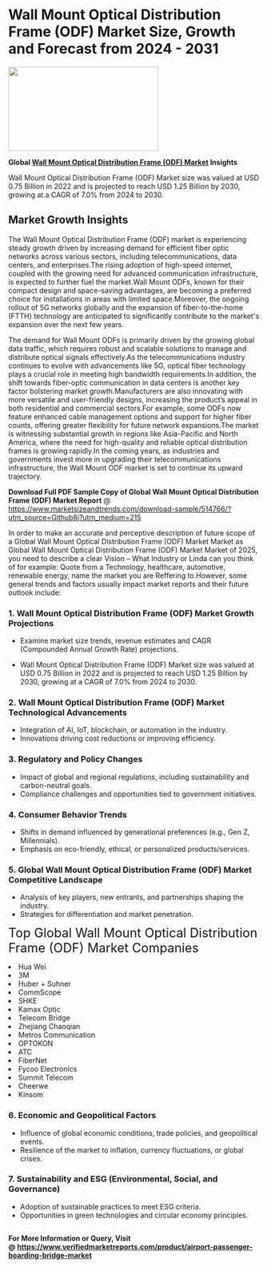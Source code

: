 <H1>Wall Mount Optical Distribution Frame (ODF) Market Size, Growth and Forecast from 2024 - 2031</H1><img class="aligncenter size-medium wp-image-584254" src="https://thirdeyenews.in/wp-content/uploads/2024/09/Global-Market-Research-300x168.jpeg" alt="" width="300" height="168" /><p><strong>Global&nbsp;<a href="https://www.marketsizeandtrends.com/download-sample/514766/?utm_source=Github8j?utm_medium=215">Wall Mount Optical Distribution Frame (ODF) Market</a> Insights</strong></p><p>Wall Mount Optical Distribution Frame (ODF) Market size was valued at USD 0.75 Billion in 2022 and is projected to reach USD 1.25 Billion by 2030, growing at a CAGR of 7.0% from 2024 to 2030.</p><p><h2>Market Growth Insights</h2> <p>The Wall Mount Optical Distribution Frame (ODF) market is experiencing steady growth driven by increasing demand for efficient fiber optic networks across various sectors, including telecommunications, data centers, and enterprises.The rising adoption of high-speed internet, coupled with the growing need for advanced communication infrastructure, is expected to further fuel the market.Wall Mount ODFs, known for their compact design and space-saving advantages, are becoming a preferred choice for installations in areas with limited space.Moreover, the ongoing rollout of 5G networks globally and the expansion of fiber-to-the-home (FTTH) technology are anticipated to significantly contribute to the market's expansion over the next few years. <p>The demand for Wall Mount ODFs is primarily driven by the growing global data traffic, which requires robust and scalable solutions to manage and distribute optical signals effectively.As the telecommunications industry continues to evolve with advancements like 5G, optical fiber technology plays a crucial role in meeting high bandwidth requirements.In addition, the shift towards fiber-optic communication in data centers is another key factor bolstering market growth.Manufacturers are also innovating with more versatile and user-friendly designs, increasing the product’s appeal in both residential and commercial sectors.For example, some ODFs now feature enhanced cable management options and support for higher fiber counts, offering greater flexibility for future network expansions.The market is witnessing substantial growth in regions like Asia-Pacific and North America, where the need for high-quality and reliable optical distribution frames is growing rapidly.In the coming years, as industries and governments invest more in upgrading their telecommunications infrastructure, the Wall Mount ODF market is set to continue its upward trajectory.</p><p><span class=""><strong>Download Full PDF Sample Copy of Global Wall Mount Optical Distribution Frame (ODF) Market Report</strong> @ <a href="https://www.marketsizeandtrends.com/download-sample/514766/?utm_source=Github8j?utm_medium=215" target="_blank">https://www.marketsizeandtrends.com/download-sample/514766/?utm_source=Github8j?utm_medium=215</a></span></p><p>In order to make an accurate and perceptive description of future scope of a Global&nbsp;Wall Mount Optical Distribution Frame (ODF) Market Market as Global&nbsp;Wall Mount Optical Distribution Frame (ODF) Market Market of 2025, you need to describe a clear Vision &ndash; What Industry or Linda can you think of for example: Quote from a Technology, healthcare, automotive, renewable energy, name the market you are Reffering to.However, some general trends and factors usually impact market reports and their future outlook include:</p><h3>1.&nbsp;<strong>Wall Mount Optical Distribution Frame (ODF) Market Growth Projections</strong></h3><ul><li>Examine market size trends, revenue estimates and CAGR (Compounded Annual Growth Rate) projections.</li><li><p>Wall Mount Optical Distribution Frame (ODF) Market size was valued at USD 0.75 Billion in 2022 and is projected to reach USD 1.25 Billion by 2030, growing at a CAGR of 7.0% from 2024 to 2030.</p></li></ul><h3>2.&nbsp;<strong>Wall Mount Optical Distribution Frame (ODF) Market Technological Advancements</strong></h3><ul><li>Integration of AI, IoT, blockchain, or automation in the industry.</li><li>Innovations driving cost reductions or improving efficiency.</li></ul><h3>3.&nbsp;<strong>Regulatory and Policy Changes</strong></h3><ul><li>Impact of global and regional regulations, including sustainability and carbon-neutral goals.</li><li>Compliance challenges and opportunities tied to government initiatives.</li></ul><h3>4.&nbsp;<strong>Consumer Behavior Trends</strong></h3><ul><li>Shifts in demand influenced by generational preferences (e.g., Gen Z, Millennials).</li><li>Emphasis on eco-friendly, ethical, or personalized products/services.</li></ul><h3>5.&nbsp;<strong>Global Wall Mount Optical Distribution Frame (ODF) Market Competitive Landscape</strong></h3><ul><li>Analysis of key players, new entrants, and partnerships shaping the industry.</li><li>Strategies for differentiation and market penetration.</li></ul><p data-pm-slice="1 1 []"><span style="color: inherit; font-family: inherit; font-size: 25px;">Top Global Wall Mount Optical Distribution Frame (ODF) Market Companies</span></p><div class="" data-test-id=""><p><li>Hua Wei</li><li> 3M</li><li> Huber + Suhner</li><li> CommScope</li><li> SHKE</li><li> Kamax Optic</li><li> Telecom Bridge</li><li> Zhejiang Chaoqian</li><li> Metros Communication</li><li> OPTOKON</li><li> ATC</li><li> FiberNet</li><li> Fycoo Electronics</li><li> Summit Telecom</li><li> Cheerwe</li><li> Kinsom</li></p></div><h3>6.&nbsp;<strong>Economic and Geopolitical Factors</strong></h3><ul><li>Influence of global economic conditions, trade policies, and geopolitical events.</li><li>Resilience of the market to inflation, currency fluctuations, or global crises.</li></ul><h3>7.&nbsp;<strong>Sustainability and ESG (Environmental, Social, and Governance)</strong></h3><ul><li>Adoption of sustainable practices to meet ESG criteria.</li><li>Opportunities in green technologies and circular economy principles.</li></ul><h2><strong style="font-size: 14px;">For More Information or Query, Visit @&nbsp;</strong><a style="background-color: #ffffff; font-size: 14px;" href="https://www.marketsizeandtrends.com/report/wall-mount-optical-distribution-frameodf-market/" target="_blank">https://www.verifiedmarketreports.com/product/airport-passenger-boarding-bridge-market</a></h2>